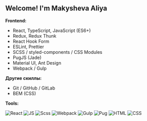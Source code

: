 ## Welcome! I'm Makysheva Aliya  


**Frontend:**  

+ React, TypeScript, JavaScript (ES6+)
+ Redux, Redux Thunk
+ React Hook Form
+ ESLint, Prettier
+ SCSS / styled-components / CSS Modules
+ PugJS (Jade)
+ Material UI, Ant Design
+ Webpack / Gulp

**Другие скиллы:**  

+ Git / GitHub / GitLab
+ BEM (CSS)

**Tools:**  

![React](https://img.shields.io/badge/-React-292D2E?style=for-the-badge&logo=React>)
![JS](https://img.shields.io/badge/-Javascript-FEE400?style=for-the-badge&logo=JS>)
![Scss](https://img.shields.io/badge/-Scss-CA6799?style=for-the-badge&logo=Scss>)
![Webpack](https://img.shields.io/badge/-Webpack-1A7ABF?style=for-the-badge&logo=Webpack>)
![Gulp](https://img.shields.io/badge/-Gulp-CE4646?style=for-the-badge&logo=Gulp>)
![Pug](https://img.shields.io/badge/-Pug-383A3E?style=for-the-badge&logo=Pug>)
![HTML](https://img.shields.io/badge/-HTML-E44D25?style=for-the-badge&logo=HTML>)
![CSS](https://img.shields.io/badge/-CSS-1573B5?style=for-the-badge&logo=CSS>)
